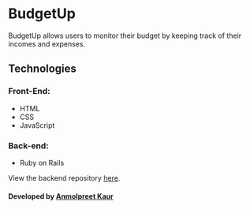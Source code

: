 # BudgetUp

BudgetUp allows users to monitor their budget by keeping track of their incomes and expenses.

## Technologies 

### Front-End:
* HTML
* CSS
* JavaScript

### Back-end:
* Ruby on Rails 

View the backend repository [here](https://github.com/anmolk18/budget-tracker--backend).

#### Developed by [Anmolpreet Kaur](https://github.com/anmolk18)
